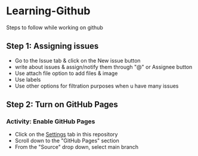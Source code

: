 # Learning-Github
Steps to follow while working on github
## Step 1: Assigning issues
- Go to the Issue tab & click on the New issue button
- write about issues & assign/notify them through "@" or Assignee button
- Use attach file option to add files & image
- Use labels
- Use other options for filtration purposes when u have many issues
## Step 2: Turn on GitHub Pages
### Activity: Enable GitHub Pages
- Click on the [Settings](https://github.com/snilvaish/Learning-Github/settings) tab in this repository
- Scroll down to the "GitHub Pages" section
- From the "Source" drop down, select main branch
